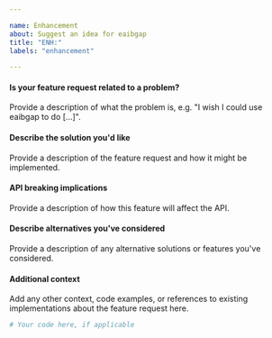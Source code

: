 ```yaml
---

name: Enhancement
about: Suggest an idea for eaibgap
title: "ENH:"
labels: "enhancement"

---
```


#### Is your feature request related to a problem?

Provide a description of what the problem is, e.g. "I wish I could use
eaibgap to do [...]".

#### Describe the solution you'd like

Provide a description of the feature request and how it might be implemented.

#### API breaking implications

Provide a description of how this feature will affect the API.

#### Describe alternatives you've considered

Provide a description of any alternative solutions or features you've considered.

#### Additional context

Add any other context, code examples, or references to existing implementations about
the feature request here.

```python
# Your code here, if applicable
```
